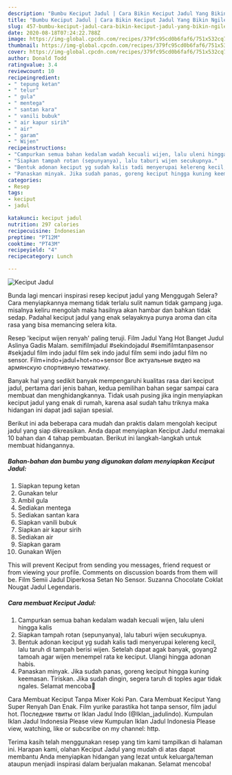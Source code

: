 ```yaml
---
description: "Bumbu Keciput Jadul | Cara Bikin Keciput Jadul Yang Bikin Ngiler"
title: "Bumbu Keciput Jadul | Cara Bikin Keciput Jadul Yang Bikin Ngiler"
slug: 457-bumbu-keciput-jadul-cara-bikin-keciput-jadul-yang-bikin-ngiler
date: 2020-08-18T07:24:22.788Z
image: https://img-global.cpcdn.com/recipes/379fc95cd0b6faf6/751x532cq70/keciput-jadul-foto-resep-utama.jpg
thumbnail: https://img-global.cpcdn.com/recipes/379fc95cd0b6faf6/751x532cq70/keciput-jadul-foto-resep-utama.jpg
cover: https://img-global.cpcdn.com/recipes/379fc95cd0b6faf6/751x532cq70/keciput-jadul-foto-resep-utama.jpg
author: Donald Todd
ratingvalue: 3.4
reviewcount: 10
recipeingredient:
- " tepung ketan"
- " telur"
- " gula"
- " mentega"
- " santan kara"
- " vanili bubuk"
- " air kapur sirih"
- " air"
- " garam"
- " Wijen"
recipeinstructions:
- "Campurkan semua bahan kedalam wadah kecuali wijen, lalu uleni hingga kalis"
- "Siapkan tampah rotan (sepunyanya), lalu taburi wijen secukupnya."
- "Bentuk adonan keciput yg sudah kalis tadi menyerupai kelereng kecil, lalu taruh di tampah berisi wijen. Setelah dapat agak banyak, goyang2 tamoah agar wijen menempel rata ke keciput. Ulangi hingga adonan habis."
- "Panaskan minyak. Jika sudah panas, goreng keciput hingga kuning keemasan. Tiriskan. Jika sudah dingin, segera taruh di toples agar tidak ngales. Selamat mencoba🤗"
categories:
- Resep
tags:
- keciput
- jadul

katakunci: keciput jadul 
nutrition: 297 calories
recipecuisine: Indonesian
preptime: "PT12M"
cooktime: "PT43M"
recipeyield: "4"
recipecategory: Lunch

---
```



![Keciput Jadul](https://img-global.cpcdn.com/recipes/379fc95cd0b6faf6/751x532cq70/keciput-jadul-foto-resep-utama.jpg)

Bunda lagi mencari inspirasi resep keciput jadul yang Menggugah Selera? Cara menyiapkannya memang tidak terlalu sulit namun tidak gampang juga. misalnya keliru mengolah maka hasilnya akan hambar dan bahkan tidak sedap. Padahal keciput jadul yang enak selayaknya punya aroma dan cita rasa yang bisa memancing selera kita.

Resep &#39;keciput wijen renyah&#39; paling teruji. Film Jadul Yang Hot Banget Judul Aslinya Gadis Malam. semifilmjadul #sekindojadul #semifilmtanpasensor #sekjadul film indo jadul film sek indo jadul film semi indo jadul film no sensor. Film+indo+jadul+hot+no+sensor Все актуальные видео на армянскую спортивную тематику.

Banyak hal yang sedikit banyak mempengaruhi kualitas rasa dari keciput jadul, pertama dari jenis bahan, kedua pemilihan bahan segar sampai cara membuat dan menghidangkannya. Tidak usah pusing jika ingin menyiapkan keciput jadul yang enak di rumah, karena asal sudah tahu triknya maka hidangan ini dapat jadi sajian spesial.


Berikut ini ada beberapa cara mudah dan praktis dalam mengolah keciput jadul yang siap dikreasikan. Anda dapat menyiapkan Keciput Jadul memakai 10 bahan dan 4 tahap pembuatan. Berikut ini langkah-langkah untuk membuat hidangannya.

<!--inarticleads1-->

##### Bahan-bahan dan bumbu yang digunakan dalam menyiapkan Keciput Jadul:

1. Siapkan  tepung ketan
1. Gunakan  telur
1. Ambil  gula
1. Sediakan  mentega
1. Sediakan  santan kara
1. Siapkan  vanili bubuk
1. Siapkan  air kapur sirih
1. Sediakan  air
1. Siapkan  garam
1. Gunakan  Wijen


This will prevent Keciput from sending you messages, friend request or from viewing your profile. Comments on discussion boards from them will be. Film Semii Jadul Diperkosa Setan No Sensor. Suzanna Chocolate Coklat Nougat Jadul Legendaris. 

<!--inarticleads2-->

##### Cara membuat Keciput Jadul:

1. Campurkan semua bahan kedalam wadah kecuali wijen, lalu uleni hingga kalis
1. Siapkan tampah rotan (sepunyanya), lalu taburi wijen secukupnya.
1. Bentuk adonan keciput yg sudah kalis tadi menyerupai kelereng kecil, lalu taruh di tampah berisi wijen. Setelah dapat agak banyak, goyang2 tamoah agar wijen menempel rata ke keciput. Ulangi hingga adonan habis.
1. Panaskan minyak. Jika sudah panas, goreng keciput hingga kuning keemasan. Tiriskan. Jika sudah dingin, segera taruh di toples agar tidak ngales. Selamat mencoba🤗


Cara Membuat Keciput Tanpa Mixer Koki Pan. Cara Membuat Keciput Yang Super Renyah Dan Enak. Film yurike parastika hot tanpa sensor, film jadul hot. Последние твиты от Iklan Jadul Indo (@Iklan_jadulindo). Kumpulan Iklan Jadul Indonesia Please view Kumpulan Iklan Jadul Indonesia Please view, watching, like or subcsribe on my channel: http. 

Terima kasih telah menggunakan resep yang tim kami tampilkan di halaman ini. Harapan kami, olahan Keciput Jadul yang mudah di atas dapat membantu Anda menyiapkan hidangan yang lezat untuk keluarga/teman ataupun menjadi inspirasi dalam berjualan makanan. Selamat mencoba!
